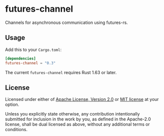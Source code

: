 # futures-channel

Channels for asynchronous communication using futures-rs.

## Usage

Add this to your `Cargo.toml`:

```toml
[dependencies]
futures-channel = "0.3"
```

The current `futures-channel` requires Rust 1.63 or later.

## License

Licensed under either of [Apache License, Version 2.0](LICENSE-APACHE) or
[MIT license](LICENSE-MIT) at your option.

Unless you explicitly state otherwise, any contribution intentionally submitted
for inclusion in the work by you, as defined in the Apache-2.0 license, shall
be dual licensed as above, without any additional terms or conditions.
